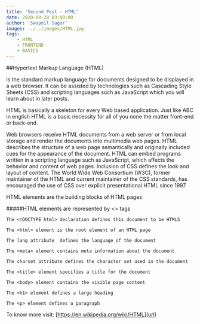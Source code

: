 ```yaml
---
title: 'Second Post - HTML'
date: 2020-08-28 03:00:00
author: 'Swapnil Sagar'
images: ../../images/HTML.jpg
tags:
    - HTML
    - FRONTEND
    - BASICS
---
```


##Hypertext Markup Language (HTML) 

is the standard markup language for documents designed to be displayed in a web browser. It can be assisted by technologies such as Cascading Style Sheets (CSS) and scripting languages such as JavaScript which you will learn about in later posts.

HTML is basically a skeleton for every Web based application. Just like ABC in english HTML is a basic necessity for all of you none the matter front-end or back-end. 

Web browsers receive HTML documents from a web server or from local storage and render the documents into multimedia web pages. HTML describes the structure of a web page semantically and originally included cues for the appearance of the document.
HTML can embed programs written in a scripting language such as JavaScript, which affects the behavior and content of web pages. Inclusion of CSS defines the look and layout of content. The World Wide Web Consortium (W3C), former maintainer of the HTML and current maintainer of the CSS standards, has encouraged the use of CSS over explicit presentational HTML since 1997


HTML elements are the building blocks of HTML pages

#####HTML elements are represented by <> tags


 `The <!DOCTYPE html> declaration defines this document to be HTML5` 

 `The <html> element is the root element of an HTML page` 

 `The lang attribute  defines the language of the document`

 `The <meta> element contains meta information about the document`

 `The charset attribute defines the character set used in the document`
 
 `The <title> element specifies a title for the document`

 `The <body> element contains the visible page content`

 `The <h1> element defines a large heading`

 `The <p> element defines a paragraph`

 To know more visit: [https://en.wikipedia.org/wiki/HTML](url)